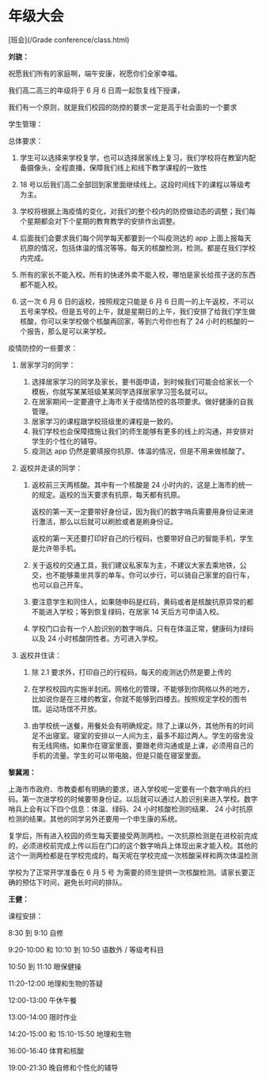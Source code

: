 # 年级大会

[班会](/Grade conference/class.html)

**刘骁：**

祝愿我们所有的家庭啊，端午安康，祝愿你们全家幸福。

我们高二高三的年级将于 6 月 6 日周一起恢复线下授课，

我们有一个原则，就是我们校园的防控的要求一定是高于社会面的一个要求

学生管理：

总体要求：

1. 学生可以选择来学校复学，也可以选择居家线上复习，我们学校将在教室内配备摄像头，全程直播，保障我们线上和线下教学课程的一致性

2.  18 号以后我们高二全部回到家里面继续线上。这段时间线下的课程以等级考为主。

3. 学校将根据上海疫情的变化，对我们的整个校内的防控做动态的调整；我们每个星期都会对下个星期的教育教学的安排作出调整。

4. 后面我们会要求我们每个同学每天都要到一个叫疫测达的 app 上面上报每天抗原的情况，包括体温的情况等等。每天的核酸检测，检测。都是在我们学校内完成。

5. 所有的家长不能入校。所有的快递外卖不能入校，哪怕是家长给孩子送的东西都不能入校。

6. 这一次 6 月 6 日的返校，按照规定只能是 6 月 6 日周一的上午返校，不可以五号来学校。但是五号的上午，就是星期日的上午，我们安排了给我们学生做核酸，你可以来学校做个核酸再回家，等到六号你也有了 24 小时的核酸的一个报告，那么是可以来学校。

   

疫情防控的一些要求：

1. 居家学习的同学：
    1. 选择居家学习的同学及家长，要书面申请，到时候我们可能会给家长一个模板，你就写某某班级某某同学选择居家学习签名就可以。
    2. 在居家期间一定要遵守上海市关于疫情防控的各项要求。做好健康的自我管理。
    3. 居家学习的课程跟学校班级里的课程是一致的。
    4. 我们学校也会保障措施让我们的师生能够有更多的线上的沟通，并安排对学生的个性化的辅导。
    5. 疫测达 app 仍然是要填报你抗原、体温的情况，但是不用来做核酸了。
   
2. 返校并走读的同学：

    1. 返校前三天两核酸。其中有一个核酸是 24 小时内的，这是上海市的统一的规定。返校的当天要求有抗原，每天都有抗原。

       返校的第一天一定要带好身份证，因为我们的数字哨兵需要用身份证来进行激活，那么以后就可以刷脸或者是刷身份证。

       返校的第一天还要打印好自己的行程码，也要带好自己的智能手机，学生是允许带手机。

    2. 关于返校的交通工具，我们建议私家车为主，不建议大家去乘地铁，公交，也不能够乘坐共享的单车。你可以步行，可以骑自己家里的自行车，也可以自己开车。
       
    3. 要注意学生和同住人，如果随申码是红码，黄码或者是核酸抗原异常的都不能进入学校；等到恢复绿码，在居家 14 天后方可申请入校。
    
    4. 学校门口会有一个人脸识别的数字哨兵。只有在体温正常，健康码为绿码以及 24 小时核酸阴性者。方可进入学校。

3. 返校并住读：
          
   1. 除 2.1 要求外，打印自己的行程码，每天的疫测达仍然是要上传的
      
   2. 在学校校园内实施半封闭。网格化的管理，不能够到你网格以外的地方，比如说你是在三楼的教室，你就不能够到四楼去。按照规定学校的图书馆。运动场馆不开放。
      
   3. 由学校统一送餐，用餐处会有明确规定。除了上课以外，其他所有的时间足不出寝室。寝室的安排以一人间为主，最多不超过两人。学生的宿舍没有无线网络。如果你在寝室里面，要跟老师沟通或是上课，必须用自己的手机的流量。学生的可以带电脑，但是只能在寝室里面。
      

**黎冀湘：**

上海市市政府、市教委都有明确的要求，进入学校呢一定要有一个数字哨兵的扫码。第一次进学校的时候要带身份证。以后就可以通过人脸识别来进入学校。数字哨兵上会有以下四个信息：体温、绿码、24 小时核酸检测的结果、 24 小时抗原检测的结果。其他的同学另外还要用一个申生康的系统。

复学后，所有进入校园的师生每天要接受两测两检。一次抗原检测是在进校前完成的，必须进校前完成上传以后在门口的这个数字哨兵上体现出来才能入校。其他的这个一测两检都是在学校完成的，每天呢在学校完成一次核酸采样和两次体温检测

学校为了正常开学准备在 6 月 5 号 为需要的师生提供一次核酸检测。请家长要正确的预估下时间，避免长时间的排队。



**王健：**

课程安排：

8:30 到 9:10 自修

9:20-10:00 和 10:10 到 10:50 语数外 / 等级考科目

10:50 到 11:10 眼保健操

11:20-12:00 地理和生物的答疑

12:00-13:00 午休午餐

13:00-14:00 限时作业

14:20-15:00 和 15:10-15:50 地理和生物

16:00-16:40 体育和核酸

19:00-21:30 晚自修和个性化的辅导
